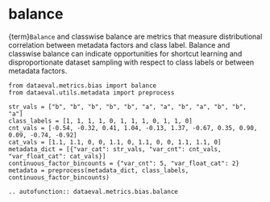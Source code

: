 # balance

{term}`Balance` and classwise balance are metrics that measure distributional
correlation between metadata factors and class label.  Balance and classwise
balance can indicate opportunities for shortcut learning and disproportionate
dataset sampling with respect to class labels or between metadata factors.

```{testsetup}
from dataeval.metrics.bias import balance
from dataeval.utils.metadata import preprocess

str_vals = ["b", "b", "b", "b", "b", "a", "a", "b", "a", "b", "b", "a"]
class_labels = [1, 1, 1, 1, 0, 1, 1, 1, 0, 1, 1, 0]
cnt_vals = [-0.54, -0.32, 0.41, 1.04, -0.13, 1.37, -0.67, 0.35, 0.90, 0.09, -0.74, -0.92]
cat_vals = [1.1, 1.1, 0, 0, 1.1, 0, 1.1, 0, 0, 1.1, 1.1, 0]
metadata_dict = [{"var_cat": str_vals, "var_cnt": cnt_vals, "var_float_cat": cat_vals}]
continuous_factor_bincounts = {"var_cnt": 5, "var_float_cat": 2}
metadata = preprocess(metadata_dict, class_labels, continuous_factor_bincounts)
```

```{eval-rst}
.. autofunction:: dataeval.metrics.bias.balance
```
